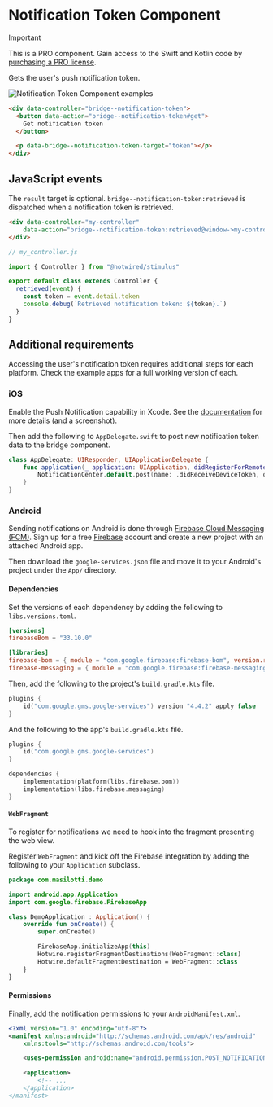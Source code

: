 # Notification Token Component

> [!IMPORTANT]
> This is a PRO component. Gain access to the Swift and Kotlin code by [purchasing a PRO license](https://buy.stripe.com/fZeaF6bn9b9d4Pm14b).

Gets the user's push notification token.

![Notification Token Component examples](/resources/screenshots/notification-token.png)

```html
<div data-controller="bridge--notification-token">
  <button data-action="bridge--notification-token#get">
    Get notification token
  </button>

  <p data-bridge--notification-token-target="token"></p>
</div>
```

## JavaScript events

The `result` target is optional. `bridge--notification-token:retrieved` is dispatched when a notification token is retrieved.

```html
<div data-controller="my-controller"
    data-action="bridge--notification-token:retrieved@window->my-controller#retrieved">
</div>
```

```javascript
// my_controller.js

import { Controller } from "@hotwired/stimulus"

export default class extends Controller {
  retrieved(event) {
    const token = event.detail.token
    console.debug(`Retrieved notification token: ${token}.`)
  }
}
```

## Additional requirements

Accessing the user's notification token requires additional steps for each platform. Check the example apps for a full working version of each.

### iOS

Enable the Push Notification capability in Xcode. See the [documentation](https://developer.apple.com/documentation/usernotifications/registering-your-app-with-apns#Enable-the-push-notifications-capability) for more details (and a screenshot).

Then add the following to `AppDelegate.swift` to post new notification token data to the bridge component.

```swift
class AppDelegate: UIResponder, UIApplicationDelegate {
    func application(_ application: UIApplication, didRegisterForRemoteNotificationsWithDeviceToken deviceToken: Data) {
        NotificationCenter.default.post(name: .didReceiveDeviceToken, object: deviceToken)
    }
}
```

### Android

Sending notifications on Android is done through [Firebase Cloud Messaging (FCM)](https://firebase.google.com/docs/cloud-messaging). Sign up for a free [Firebase](https://console.firebase.google.com/) account and create a new project with an attached Android app.

Then download the `google-services.json` file and move it to your Android's project under the `App/` directory.

#### Dependencies

Set the versions of each dependency by adding the following to `libs.versions.toml`.

```toml
[versions]
firebaseBom = "33.10.0"

[libraries]
firebase-bom = { module = "com.google.firebase:firebase-bom", version.ref = "firebaseBom" }
firebase-messaging = { module = "com.google.firebase:firebase-messaging" }
```

Then, add the following to the project's `build.gradle.kts` file.

```kts
plugins {
    id("com.google.gms.google-services") version "4.4.2" apply false
}
```

And the following to the app's `build.gradle.kts` file.

```kts
plugins {
    id("com.google.gms.google-services")
}

dependencies {
    implementation(platform(libs.firebase.bom))
    implementation(libs.firebase.messaging)
}
```

#### `WebFragment`

To register for notifications we need to hook into the fragment presenting the web view.

Register `WebFragment` and kick off the Firebase integration by adding the following to your `Application` subclass.

```kt
package com.masilotti.demo

import android.app.Application
import com.google.firebase.FirebaseApp

class DemoApplication : Application() {
    override fun onCreate() {
        super.onCreate()

        FirebaseApp.initializeApp(this)
        Hotwire.registerFragmentDestinations(WebFragment::class)
        Hotwire.defaultFragmentDestination = WebFragment::class
    }
}
```

#### Permissions

Finally, add the notification permissions to your `AndroidManifest.xml`.

```xml
<?xml version="1.0" encoding="utf-8"?>
<manifest xmlns:android="http://schemas.android.com/apk/res/android"
    xmlns:tools="http://schemas.android.com/tools">

    <uses-permission android:name="android.permission.POST_NOTIFICATIONS" />

    <application>
        <!-- ...
    </application>
</manifest>
```
